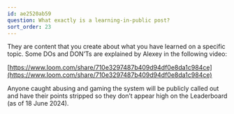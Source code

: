 ```yaml
---
id: ae2520ab59
question: What exactly is a learning-in-public post?
sort_order: 23
---
```


They are content that you create about what you have learned on a specific topic. Some DOs and DON’Ts are explained by Alexey in the following video:

[https://www.loom.com/share/710e3297487b409d94df0e8da1c984ce](https://www.loom.com/share/710e3297487b409d94df0e8da1c984ce)

Anyone caught abusing and gaming the system will be publicly called out and have their points stripped so they don’t appear high on the Leaderboard (as of 18 June 2024).